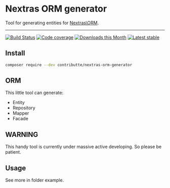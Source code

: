 # Nextras ORM generator

Tool for generating entities for [Nextras\ORM](https://github.com/nextras/orm).

-----

[![Build Status](https://travis-ci.org/contributte/nextras-orm-generator.svg?branch=master)](https://travis-ci.org/contributte/nextras-orm-generator)
[![Code coverage](https://img.shields.io/coveralls/minetro/normgen.svg?style=flat-square)](https://coveralls.io/r/minetro/normgen)
[![Downloads this Month](https://img.shields.io/packagist/dm/contributte/nextras-orm-generator.svg?style=flat-square)](https://packagist.org/packages/contributte/nextras-orm-generator)
[![Latest stable](https://img.shields.io/packagist/v/contributte/nextras-orm-generator.svg?style=flat-square)](https://packagist.org/packages/contributte/nextras-orm-generator)

## Install

```sh
composer require --dev contributte/nextras-orm-generator
```

## ORM

This little tool can generate:

* Entity
* Repository
* Mapper
* Facade

## WARNING

This handy tool is currently under massive active developing. So please be patient.

## Usage

See more in folder example.

